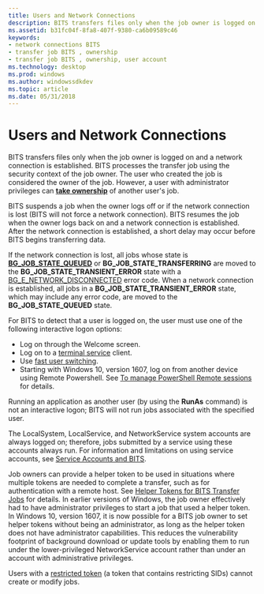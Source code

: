 ```yaml
---
title: Users and Network Connections
description: BITS transfers files only when the job owner is logged on and a network connection is established.
ms.assetid: b31fc04f-8fa8-407f-9380-ca6b09589c46
keywords:
- network connections BITS
- transfer job BITS , ownership
- transfer job BITS , ownership, user account
ms.technology: desktop
ms.prod: windows
ms.author: windowssdkdev
ms.topic: article
ms.date: 05/31/2018
---
```


# Users and Network Connections

BITS transfers files only when the job owner is logged on and a network connection is established. BITS processes the transfer job using the security context of the job owner. The user who created the job is considered the owner of the job. However, a user with administrator privileges can [**take ownership**](/windows/desktop/api/Bits/nf-bits-ibackgroundcopyjob-takeownership) of another user's job.

BITS suspends a job when the owner logs off or if the network connection is lost (BITS will not force a network connection). BITS resumes the job when the owner logs back on and a network connection is established. After the network connection is established, a short delay may occur before BITS begins transferring data.

If the network connection is lost, all jobs whose state is [**BG\_JOB\_STATE\_QUEUED**](/windows/desktop/api/Bits/ne-bits-__midl_ibackgroundcopyjob_0002) or **BG\_JOB\_STATE\_TRANSFERRING** are moved to the **BG\_JOB\_STATE\_TRANSIENT\_ERROR** state with a [BG\_E\_NETWORK\_DISCONNECTED](bits-return-values.md) error code. When a network connection is established, all jobs in a **BG\_JOB\_STATE\_TRANSIENT\_ERROR** state, which may include any error code, are moved to the **BG\_JOB\_STATE\_QUEUED** state.

For BITS to detect that a user is logged on, the user must use one of the following interactive logon options:

-   Log on through the Welcome screen.
-   Log on to a [terminal service](http://go.microsoft.com/fwlink/p/?linkid=160632) client.
-   Use [fast user switching](http://go.microsoft.com/fwlink/p/?linkid=166155).
-   Starting with Windows 10, version 1607, log on from another device using Remote Powershell. See [To manage PowerShell Remote sessions](using-windows-powershell-to-create-bits-transfer-jobs.md) for details.

Running an application as another user (by using the **RunAs** command) is not an interactive logon; BITS will not run jobs associated with the specified user.

The LocalSystem, LocalService, and NetworkService system accounts are always logged on; therefore, jobs submitted by a service using these accounts always run. For information and limitations on using service accounts, see [Service Accounts and BITS](service-accounts-and-bits.md).

Job owners can provide a helper token to be used in situations where multiple tokens are needed to complete a transfer, such as for authentication with a remote host. See [Helper Tokens for BITS Transfer Jobs](helper-tokens-for-bits-transfer-jobs.md) for details. In earlier versions of Windows, the job owner effectively had to have administrator privileges to start a job that used a helper token. In Windows 10, version 1607, it is now possible for a BITS job owner to set helper tokens without being an administrator, as long as the helper token does not have administrator capabilities. This reduces the vulnerability footprint of background download or update tools by enabling them to run under the lower-privileged NetworkService account rather than under an account with administrative privileges.

Users with a [restricted token](http://go.microsoft.com/fwlink/p/?linkid=166157) (a token that contains restricting SIDs) cannot create or modify jobs.
 

 




